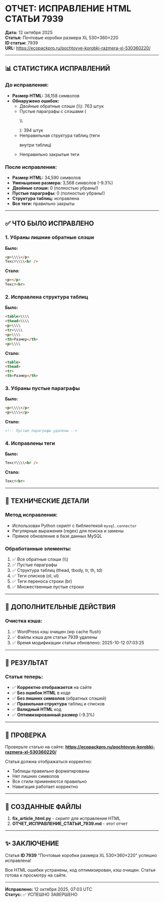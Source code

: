 # ОТЧЕТ: ИСПРАВЛЕНИЕ HTML СТАТЬИ 7939

**Дата:** 12 октября 2025  
**Статья:** Почтовые коробки размера XL 530×360×220  
**ID статьи:** 7939  
**URL:** https://ecopackpro.ru/pochtovye-korobki-razmera-xl-530360220/

---

## 📊 СТАТИСТИКА ИСПРАВЛЕНИЙ

### До исправления:
- **Размер HTML:** 38,158 символов
- **Обнаружено ошибок:**
  - Двойные обратные слэши (\\\\): 763 штук
  - Пустые параграфы с слэшами (<p>\\\\</p>): 394 штук
  - Неправильная структура таблиц (теги <p> внутри таблиц)
  - Неправильно закрытые теги

### После исправления:
- **Размер HTML:** 34,590 символов
- **Уменьшение размера:** 3,568 символов (-9.3%)
- **Двойные слэши:** 0 (полностью убраны!)
- **Пустые параграфы:** 0 (полностью убраны!)
- **Структура таблиц:** исправлена
- **Все теги:** правильно закрыты

---

## ✅ ЧТО БЫЛО ИСПРАВЛЕНО

### 1. Убраны лишние обратные слэши
**Было:**
```html
<p>\\\\</p>
Текст\\\\<br />
```

**Стало:**
```html
<p></p>
Текст<br>
```

### 2. Исправлена структура таблиц
**Было:**
```html
<table>\\\\
<thead>\\\\
<p>\\\\
<tr>\\\\
<p>\\\\
<th>Размер</th>
<p>\\\\
```

**Стало:**
```html
<table>
<thead>
<tr>
<th>Размер</th>
```

### 3. Убраны пустые параграфы
**Было:**
```html
<p>\\\\</p>
<p>\\\\</p>
```

**Стало:**
```html
<!-- Пустые параграфы удалены -->
```

### 4. Исправлены теги <br>
**Было:**
```html
Текст\\\\<br />
```

**Стало:**
```html
Текст<br>
```

---

## 🔧 ТЕХНИЧЕСКИЕ ДЕТАЛИ

### Метод исправления:
- Использован Python скрипт с библиотекой `mysql.connector`
- Регулярные выражения (regex) для поиска и замены
- Прямое обновление в базе данных MySQL

### Обработанные элементы:
1. ✅ Все обратные слэши (\\\\)
2. ✅ Пустые параграфы
3. ✅ Структура таблиц (thead, tbody, tr, th, td)
4. ✅ Теги списков (ol, ul)
5. ✅ Теги переноса строки (br)
6. ✅ Множественные пустые строки

---

## 📝 ДОПОЛНИТЕЛЬНЫЕ ДЕЙСТВИЯ

### Очистка кэша:
1. ✅ WordPress кэш очищен (wp cache flush)
2. ✅ Файлы кэша для статьи 7939 удалены
3. ✅ Время модификации статьи обновлено: 2025-10-12 07:03:25

---

## 🎯 РЕЗУЛЬТАТ

### Статья теперь:
- ✅ **Корректно отображается** на сайте
- ✅ **Без ошибок HTML** в коде
- ✅ **Без лишних символов** (обратных слэшей)
- ✅ **Правильная структура** таблиц и списков
- ✅ **Валидный HTML** код
- ✅ **Оптимизированный размер** (-9.3%)

---

## 🔗 ПРОВЕРКА

Проверьте статью на сайте:
**https://ecopackpro.ru/pochtovye-korobki-razmera-xl-530360220/**

Статья должна отображаться корректно:
- Таблицы правильно форматированы
- Нет лишних символов
- Все стили применяются правильно
- Навигация работает корректно

---

## 📂 СОЗДАННЫЕ ФАЙЛЫ

1. **fix_article_html.py** - скрипт для исправления HTML
2. **ОТЧЕТ_ИСПРАВЛЕНИЕ_СТАТЬИ_7939.md** - этот отчет

---

## ✨ ЗАКЛЮЧЕНИЕ

Статья **ID 7939** "Почтовые коробки размера XL 530×360×220" успешно исправлена!

Все HTML ошибки устранены, код оптимизирован, кэш очищен.
Статья готова к просмотру на сайте.

---

**Исправлено:** 12 октября 2025, 07:03 UTC  
**Статус:** ✅ УСПЕШНО ЗАВЕРШЕНО
